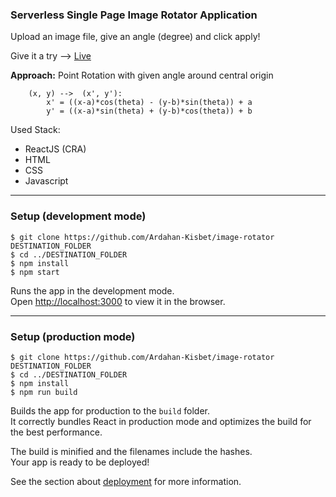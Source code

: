 ### Serverless Single Page Image Rotator Application

Upload an image file, give an angle (degree) and click apply!

Give it a try --> [Live](https://ardahan-kisbet.github.io/image-rotator/)

**Approach:**
Point Rotation with given angle around central origin

```
    (x, y) -->  (x', y'):
        x' = ((x-a)*cos(theta) - (y-b)*sin(theta)) + a
        y' = ((x-a)*sin(theta) + (y-b)*cos(theta)) + b
```

Used Stack:

- ReactJS (CRA)
- HTML
- CSS
- Javascript

---

### Setup (development mode)

```
$ git clone https://github.com/Ardahan-Kisbet/image-rotator DESTINATION_FOLDER
$ cd ../DESTINATION_FOLDER
$ npm install
$ npm start
```

Runs the app in the development mode.\
Open [http://localhost:3000](http://localhost:3000) to view it in the browser.

---

### Setup (production mode)

```
$ git clone https://github.com/Ardahan-Kisbet/image-rotator DESTINATION_FOLDER
$ cd ../DESTINATION_FOLDER
$ npm install
$ npm run build
```

Builds the app for production to the `build` folder.\
It correctly bundles React in production mode and optimizes the build for the best performance.

The build is minified and the filenames include the hashes.\
Your app is ready to be deployed!

See the section about [deployment](https://facebook.github.io/create-react-app/docs/deployment) for more information.
